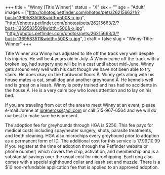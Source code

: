 +++
title = "Winny (Title Winner)"
status = "X"
sex = ""
age = "Adult"
images = ["http://photos.petfinder.com/photos/pets/26215663/1/?bust=1369583506&width=500&-x.jpg",
"http://photos.petfinder.com/photos/pets/26215663/2/?bust=1369583509&width=500&-x.jpg",
"http://photos.petfinder.com/photos/pets/26215663/3/?bust=1369583511&width=500&-x.jpg",
]
draft = false
slug = "Winny-Title-Winner"
+++

Title Winner aka Winny has adjusted to life off the track very well despite his injuries. He will be 4 years old in July. Â Winny came off the track with a broken leg, had surgery and will be in a cast until about mid-June. Winny gets around very well with his cast though we have not been able to try stairs. He does okay on the hardwood floors.Â  Winny gets along with his house mates-a cat, small dog and another greyhound.Â  He kennels well and is great on a leash. Winny is potty trained and has had no accidents in the house.Â  He is a very calm boy who loves attention and to lay on his bed.


If you are traveling from out of the area to meet Winny at an event, please e-mail Jorene at joreneross@aol.com or call 515-967-6564 and we will do our best to make sure he is present.

The adoption fee for greyhounds through HGA is $250. This fee pays for medical costs including spay/neuter surgery, shots, parasite treatments, and teeth cleaning. HGA also microchips every greyhound prior to adoption as a permanent form of ID. The additional cost for this service is $17.99 ($10.99 if you register at the time of adoption through the Petfinder website or phone number) which covers the chip, activation, and membership and is a substantial savings over the usual cost for microchipping. Each dog also comes with a special sighthound collar and leash set and muzzle. There is a $10 non-refundable application fee that is applied to an approved adoption.

